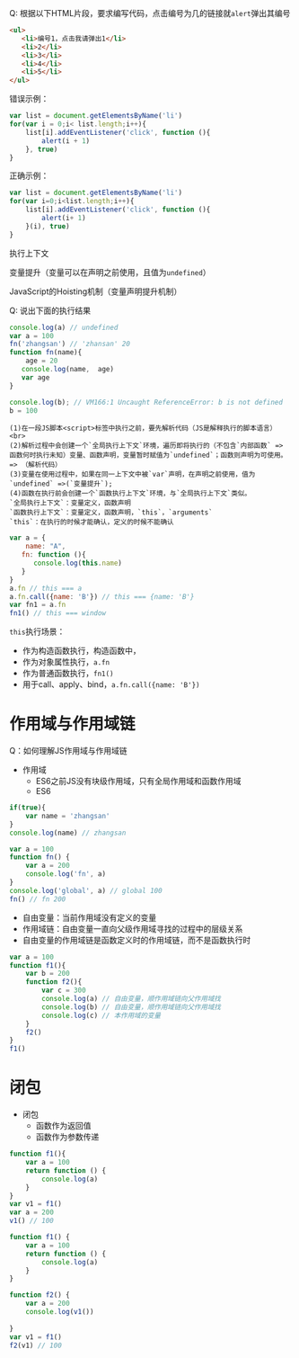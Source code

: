 Q: 根据以下HTML片段，要求编写代码，点击编号为几的链接就`alert`弹出其编号
```html
<ul>
   <li>编号1，点击我请弹出1</li>
   <li>2</li>
   <li>3</li>
   <li>4</li>
   <li>5</li>
</ul>
```

错误示例：
```javascript
var list = document.getElementsByName('li')
for(var i = 0;i< list.length;i++){
    list[i].addEventListener('click', function (){
        alert(i + 1)
    }, true)
}
```

正确示例：
```javascript
var list = document.getElementsByName('li')
for(var i=0;i<list.length;i++){
    list[i].addEventListener('click', function (){
        alert(i+ 1)
    }(i), true)
}
```

执行上下文

变量提升（变量可以在声明之前使用，且值为`undefined`）

JavaScript的Hoisting机制（变量声明提升机制）

Q: 说出下面的执行结果
```javascript
console.log(a) // undefined
var a = 100
fn('zhangsan') // 'zhansan' 20
function fn(name){
    age = 20
   console.log(name,  age)
   var age
}

console.log(b); // VM166:1 Uncaught ReferenceError: b is not defined
b = 100
```
```text
(1)在一段JS脚本<script>标签中执行之前，要先解析代码（JS是解释执行的脚本语言）<br>
(2)解析过程中会创建一个`全局执行上下文`环境，遍历即将执行的（不包含`内部函数` => 函数何时执行未知）变量、函数声明，变量暂时赋值为`undefined`；函数则声明为可使用。=> （解析代码）
(3)变量在使用过程中，如果在同一上下文中被`var`声明，在声明之前使用，值为`undefined` =>(`变量提升`);
(4)函数在执行前会创建一个`函数执行上下文`环境，与`全局执行上下文`类似。
`全局执行上下文`：变量定义，函数声明
`函数执行上下文`：变量定义，函数声明，`this`，`arguments`
`this`：在执行的时候才能确认，定义的时候不能确认
```

```javascript
var a = {
    name: "A",
   fn: function (){
      console.log(this.name)
   }
}
a.fn // this === a
a.fn.call({name: 'B'}) // this === {name: 'B'}
var fn1 = a.fn
fn1() // this === window
```
`this`执行场景：
- 作为构造函数执行，构造函数中，
- 作为对象属性执行，`a.fn`
- 作为普通函数执行，`fn1()`
- 用于call、apply、bind，`a.fn.call({name: 'B'})`

# 作用域与作用域链

Q：如何理解JS作用域与作用域链

- 作用域
  - ES6之前JS没有块级作用域，只有全局作用域和函数作用域
  - ES6

```javascript
if(true){
    var name = 'zhangsan'
}
console.log(name) // zhangsan
```

```javascript
var a = 100
function fn() {
    var a = 200
    console.log('fn', a)
}
console.log('global', a) // global 100
fn() // fn 200
```

- 自由变量：当前作用域没有定义的变量
- 作用域链：自由变量一直向父级作用域寻找的过程中的层级关系
- 自由变量的作用域链是函数定义时的作用域链，而不是函数执行时

```javascript
var a = 100
function f1(){
    var b = 200
    function f2(){
        var c = 300
        console.log(a) // 自由变量，顺作用域链向父作用域找
        console.log(b) // 自由变量，顺作用域链向父作用域找
        console.log(c) // 本作用域的变量
    }
    f2()
}
f1()
```

# 闭包

- 闭包
  - 函数作为返回值
  - 函数作为参数传递

```javascript
function f1(){
    var a = 100
    return function () {
        console.log(a)
    }
}
var v1 = f1()
var a = 200
v1() // 100
```


```javascript
function f1() {
    var a = 100
    return function () {
        console.log(a)
    }
}

function f2() {
    var a = 200
    console.log(v1())
    
}
var v1 = f1()
f2(v1) // 100

```